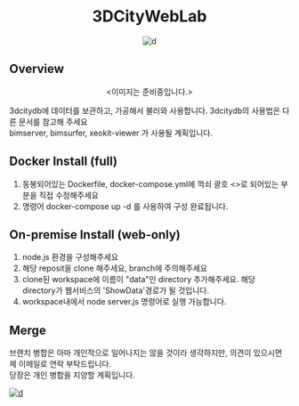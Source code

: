 
<div align="center">

<h1>3DCityWebLab</h1>

![d](https://img.shields.io/badge/-Node.js-339933?style=flat-square&logo=node.js&logoColor=FFFFFF)


</div>

## Overview

<div align="center">

<이미지는 준비중입니다.>

</div>


3dcitydb에 데이터를 보관하고, 가공해서 불러와 사용합니다. 3dcitydb의 사용법은 다른 문서를 참고해 주세요  
bimserver, bimsurfer, xeokit-viewer 가 사용될 계획입니다.

## Docker Install (full)

1. 동봉되어있는 Dockerfile, docker-compose.yml에 꺽쇠 괄호 <>로 되어있는 부분을 직접 수정해주세요
2. 명령어 docker-compose up -d 를 사용하여 구성 완료됩니다.

## On-premise Install (web-only)

1. node.js 환경을 구성해주세요
2. 해당 reposit을 clone 해주세요, branch에 주의해주세요
3. clone된 workspace에 이름이 "data"인 directory 추가해주세요. 해당 directory가 웹서비스의 'ShowData'경로가 될 것입니다.
4. workspace내에서 node server.js 명령어로 실행 가능합니다.

## Merge

브랜치 병합은 아마 개인적으로 일어나지는 않을 것이라 생각하지만, 의견이 있으시면 제 이메일로 연락 부탁드립니다.  
당장은 개인 병합을 지양할 계획입니다.

[![d](https://img.shields.io/badge/-bonhyeon.gu@9bon.org-EA4335?style=flat-square&logo=gmail&logoColor=FFFFFF)](bonhyeon.gu@9bon.org)
